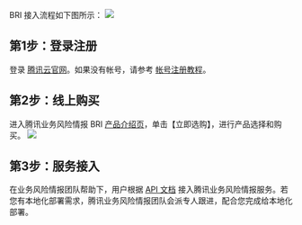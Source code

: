 BRI 接入流程如下图所示：
![](https://main.qcloudimg.com/raw/c5bde6d6b493e736c1e602b069c151b8.svg)

## 第1步：登录注册
登录 [腾讯云官网](https://cloud.tencent.com/document/product)。如果没有帐号，请参考 [帐号注册教程](https://www.qcloud.com/document/product/378/8415)。

## 第2步：线上购买
进入腾讯业务风险情报 BRI [产品介绍页](https://cloud.tencent.com/product/bri)，单击【立即选购】，进行产品选择和购买。
![](https://main.qcloudimg.com/raw/ab7520a11a41cf0eb47bd579d4e39780.png)

## 第3步：服务接入
在业务风险情报团队帮助下，用户根据 [API 文档]() 接入腾讯业务风险情报服务。若您有本地化部署需求，腾讯业务风险情报团队会派专人跟进，配合您完成给本地化部署。
